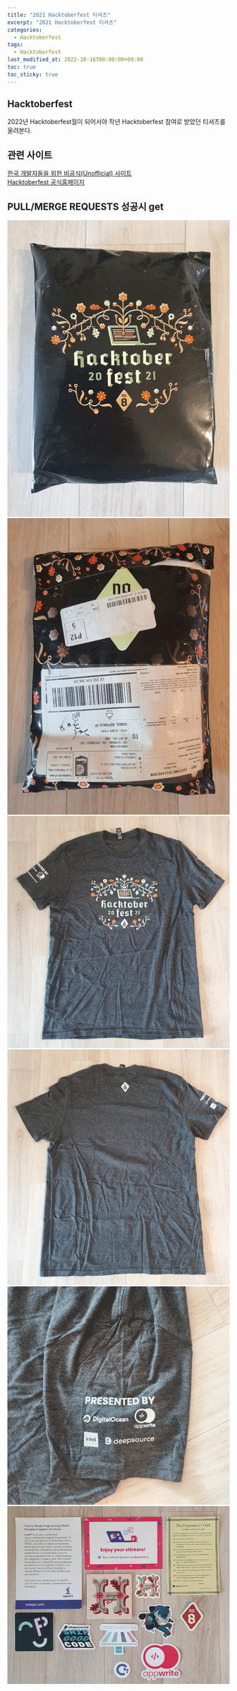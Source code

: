 ```yaml
---
title: "2021 Hacktoberfest 티셔츠"
excerpt: "2021 Hacktoberfest 티셔츠"
categories: 
  - Hacktoberfest
tags: 
  - Hacktoberfest
last_modified_at: 2022-10-16T00:00:00+09:00
toc: true
toc_sticky: true
---
```

## Hacktoberfest
2022년 Hacktoberfest월이 되어서야 작년 Hacktoberfest 참여로 받았던 티셔츠를 올려본다.

## 관련 사이트
[한국 개발자들을 위한 비공식(Unofficial) 사이트](https://www.hacktoberfestkorea.com/)  
[Hacktoberfest 공식홈페이지](https://hacktoberfest.com/)

## PULL/MERGE REQUESTS 성공시 get
<img src="/assets/images/posts/hacktoberfest/20221016package1.png">  
  
<img src="/assets/images/posts/hacktoberfest/20221016package2.png">  
  
<img src="/assets/images/posts/hacktoberfest/20221016shirtfront.png">  
  
<img src="/assets/images/posts/hacktoberfest/20221016shirtback.png">  
  
<img src="/assets/images/posts/hacktoberfest/20221016shirtarm.png">  
  
<img src="/assets/images/posts/hacktoberfest/20221016sticker.png">
